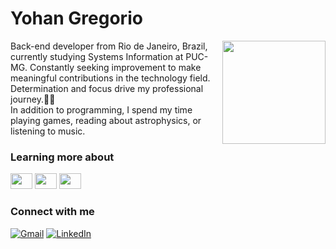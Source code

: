 <h1>Yohan Gregorio</h1>

<img height="165em" align="right" src="https://github-readme-stats.vercel.app/api/top-langs/?username=yohangreg&layout=compact&langs_count=7&theme=dracula&title_color=FF0335&text_color=FFF&bg_color=000&border_radius=3&border_color=a60324&icon_color=FF0335&theme=dracula"/>

<p align="left">Back-end developer from Rio de Janeiro, Brazil, currently studying Systems Information at PUC-MG. Constantly seeking improvement to make meaningful contributions in the technology field. Determination and focus drive my professional journey.👨‍💻
<br>
In addition to programming, I spend my time playing games, reading about astrophysics, or listening to music.
</p>

<h3 align="left">Learning more about</h3>
<p align="left">
  <img height="25" width="35" src="https://cdn.jsdelivr.net/gh/devicons/devicon/icons/kotlin/kotlin-original.svg" />    
  <img height="25" width="35" src="https://cdn.jsdelivr.net/gh/devicons/devicon/icons/nodejs/nodejs-original.svg" />
  <img height="25" width="35" src="https://cdn.jsdelivr.net/gh/devicons/devicon/icons/googlecloud/googlecloud-original.svg" />
</p>

<h3 align="left">Connect with me</h3>

[![Gmail](https://img.shields.io/badge/-Gmail-000?style=for-the-badge&logo=gmail&logoColor=FF0335&color:FFF&title_color=FF0335&text_color=FFF&bg_color=000)](mailto:yohanggg26@gmail.com)
[![LinkedIn](https://img.shields.io/badge/-LinkedIn-000?style=for-the-badge&logo=linkedin&logoColor=FF0335&color:FFF&title_color=FF0335&text_color=FFF&bg_color=000)](https://www.linkedin.com/in/yohangregorio/)
